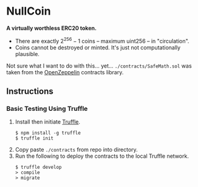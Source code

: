 # NullCoin

**A virtually worthless ERC20 token.**
* There are exactly $2^{256} - 1$ coins &ndash; maximum uint256 &ndash; in "circulation".
* Coins cannot be destroyed or minted. It's just not computationally plausible.

Not sure what I want to do with this... yet...
```./contracts/SafeMath.sol``` was taken from the <a href="https://openzeppelin.com/contracts/">OpenZeppelin</a> contracts library.

## Instructions
### Basic Testing Using Truffle

1. Install then initiate <a href="https://www.trufflesuite.com/">Truffle</a>.
    ```
    $ npm install -g truffle
    $ truffle init
    ```
2. Copy paste ```./contracts``` from repo into directory.
3. Run the following to deploy the contracts to the local Truffle network.
   ```
   $ truffle develop
   > compile
   > migrate
   ```